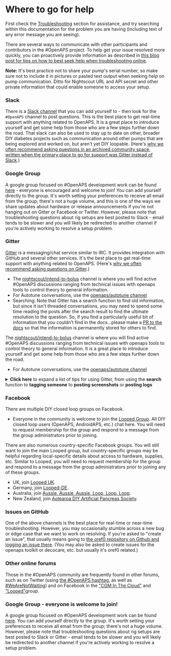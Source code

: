 # Where to go for help

First check the [Troubleshooting](<../Troubleshooting/General_linux_troubleshooting>) section for assistance, and try searching within this documentation for the problem you are having (including text of any error message you are seeing).

There are several ways to communicate with other participants and contributors in the #OpenAPS project. To help get your issue resolved more quickly, you can proactively provide information as described in [this blog post for tips on how to best seek help when troubleshooting online](https://diyps.org/2017/03/19/tips-for-troubleshooting-diy-diabetes-devices-openaps-or-otherwise/).

**Note:** It's best practice not to share your pump's serial number, so make sure not to include it in pictures or pasted text output when seeking help on pump communication. Ditto for Nightscout URL and API secret and other private information that could enable someone to access your setup.

### Slack
There is a [Slack channel](https://omniapsslack.azurewebsites.net/) that you can add yourself to - then look for the `#OpenAPS` channel to post questions. This is the best place to get real-time support with anything related to OpenAPS. It is a great place to introduce yourself and get some help from those who are a few steps further down the road. That slack can also be used to stay up to date on other, broader DIY diabetes projects such as communication around other pumps that are being explored and worked on, but aren't yet DIY loopable. (Here's [why we often recommend asking questions in an archived community space, written when the primary place to go for support was Gitter instead of Slack](https://diyps.org/2016/08/17/why-you-should-post-questions-in-gitter/).)

### Google Group 
A google group focused on #OpenAPS development work can be found [here](https://groups.google.com/d/forum/openaps-dev) - everyone is encouraged and welcome to join! You can add yourself directly to the group. It's worth setting your preferences to receive all email from the group; there's not a huge volume, and this is one of the ways we share updates about hardware or release announcements if you're not hanging out on Gitter or Facebook or Twitter. However, please note that troubleshooting questions about rig setups are best posted to Slack - email tends to be slower and you will likely be redirected to another channel if you're actively working to resolve a setup problem.

### Gitter
[Gitter](https://gitter.im/) is a messaging/chat service similar to IRC. It provides integration with GitHub and several other services. It's the best place to get real-time support with anything related to OpenAPS. (Here's [why we often recommend asking questions on Gitter](https://diyps.org/2016/08/17/why-you-should-post-questions-in-gitter/).)

* The [nightscout/intend-to-bolus]( https://gitter.im/nightscout/intend-to-bolus) channel is where you will find active #OpenAPS discussions ranging from technical issues with openaps tools to control theory to general information. 
* For Autotune conversations, use the [openaps/autotune channel](https://gitter.im/openaps/autotune)
* Searching: Note that Gitter has a search function to find old information, but since it isn't threaded conversations, you may need to spend some time reading the posts after the search result to find the ultimate resolution to the question.  So, if you find a particularly useful bit of information that you couldn't find in the docs...please make a [PR to the docs](<../Resources/my-first-pr>) so that the information is permanently stored for others to find.

 The [nightscout/intend-to-bolus]( https://gitter.im/nightscout/intend-to-bolus) channel is where you will find active #OpenAPS discussions ranging from technical issues with openaps tools to control theory to general information. It is a great place to introduce yourself and get some help from those who are a few steps further down the road.
* For Autotune conversations, use the [openaps/autotune channel](https://gitter.im/openaps/autotune)

<details>
  <summary><b>Click here</b> to expand a list of tips for using Gitter, from using the <b>search</b> function to <b>tagging someone</b> to <b>posting screenshots</b> or <b>posting logs</b></summary>
<br>

**Search** 
Gitter has a search function to find old information, but since it isn't threaded conversations, you may need to spend some time reading the posts after the search result to find the ultimate resolution to the question.  So, if you find a particularly useful bit of information that you couldn't find in the docs...please make a [PR to the docs](http://openaps.readthedocs.io/en/latest/docs/Resources/my-first-pr.html) so that the information is permanently stored for others to find.

**Tag/mention someone**
Tag someone! You can tag particular people if you are responding to them directly by using the `@` symbol and then typing their username.  This will help notify the person that you are "speaking to them".  If someone asks you for information that shouldn't be shared in the public channel, you can also private message people by hovering over their profile picture and choosing the "chat privately" button. Please do not abuse the tagging or PM features: most questions are best asked untagged in the appropriate channel, so that anyone can respond to them as soon as they read Gitter and see the question. There are people from all over the world online at all hours who can help with most kinds of questions, and the core developers usually read every message in Gitter a few times per day and try to answer any questions that got missed.

![Gitter PM sample](../Images/gitter_pm.jpg)

**Posting photos or screenshots in Gitter**

Gitter has a mobile app which works great for posting text, but does not allow for posting images directly.  If you need to post a photo using the mobile app, you'll have to host your photo file somewhere like Dropbox and post the link to the file location.

Using the desktop application, you can simply drag and drop the file into the Gitter chat window.  The file will upload and then display in the chat thread after a short period of time to upload.

**Posting logs**

Posting copy-paste code from your rig is also another valuable activity for troubleshooting.  To post a single line of information, you can use the single-backtick-quote that is found on the key to the left of the number 1 key on the keyboard.  (hint: it is under the ~ on the same key).  You can also long-press the single quote key on your iPhone keypad to bring up the single-backtick-quote that will work in Gitter.  If you start and stop a portion of your text with those single quotes, it will `look like this`.

Posting multiple lines of copy-paste from your rig will also sometimes be needed.  You can do that by:

* start a single line of 3 single quotes (the same one we used in the example above)
* press `control-enter` to get a new line started
* paste the lines of code that you want to post
* press `control-enter` again to get another new line
* enter 3 single quotes to end the section

The copy-pasted lines should have 3 backticks on the line above and the line below.  The example below shows, on the bottom, how the formatted text yielded the black box of text in Gitter.  Using this format helps troubleshooters read your information easier than unformatted copy and paste.

![Gitter tickmarks](../Images/gitter_marks.jpg)

</details>

### Facebook

There are multiple DIY closed loop groups on Facebook. 

* Everyone in the community is welcome to join the [Looped Group](https://www.facebook.com/groups/TheLoopedGroup/?fref=nf). All DIY closed loop users (OpenAPS, AndroidAPS, etc.) chat here.  You will need to request membership for the group and respond to a message from the group administrators prior to joining.

There are also numerous country-specific Facebook groups. You will still want to join the main Looped group, but country-specific groups may be helpful regarding local-specific details about access to hardware, supplies, etc. Similar to Looped, you will need to request membership for the group and respond to a message from the group administrators prior to joining any of these groups.

* UK, join [Looped UK](https://www.facebook.com/groups/LoopedUK/). 
* Germany, join [Looped-DE](https://www.facebook.com/groups/loopedDE/). 
* Australia, join [Aussie, Aussie, Aussie, Loop, Loop, Loop](https://www.facebook.com/groups/1558147697576040/). 
* New Zealand, join [Aotearoa DIY Artificial Pancreas Society](https://www.facebook.com/groups/1405899059555406/).

### Issues on GitHub
One of the above channels is the best place for real-time or near-time troubleshooting. However, you may occasionally stumble across a new bug or edge case that we want to work on resolving. If you're asked to "create an issue", that usually means going to [the oref0 repository on Github and logging an issue there](https://github.com/openaps/oref0/issues). (You may also be asked to create issues for the openaps toolkit or decocare, etc. but usually it's oref0 related.) 

### Other online forums
Those in the #OpenAPS community are frequently found in other forums, such as on Twitter (using [the #OpenAPS hashtag](https://twitter.com/search?f=tweets&vertical=default&q=%23OpenAPS&src=typd), as well as [#WeAreNotWaiting](https://twitter.com/search?f=tweets&vertical=default&q=%23WeAreNotWaiting&src=typd)) and on Facebook in the ["CGM In The Cloud"](https://www.facebook.com/groups/cgminthecloud/) and ["Looped"](https://www.facebook.com/groups/TheLoopedGroup/)group.

### Google Group - everyone is welcome to join!
A google group focused on #OpenAPS development work can be found [here](https://groups.google.com/d/forum/openaps-dev). You can add yourself directly to the group. It's worth setting your preferences to receive all email from the group; there's not a huge volume. However, please note that troubleshooting questions about rig setups are best posted to Slack or Gitter - email tends to be slower and you will likely be redirected to another channel if you're actively working to resolve a setup problem.
